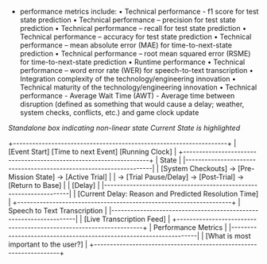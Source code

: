 - performance metrics include:
  • Technical performance - f1 score for test state prediction
  • Technical performance – precision for test state prediction
  • Technical performance – recall for test state prediction
  • Technical performance – accuracy for test state prediction
  • Technical performance – mean absolute error (MAE) for time-to-next-state prediction
  • Technical performance – root mean squared error (RSME) for time-to-next-state prediction
  • Runtime performance
  • Technical performance – word error rate (WER) for speech-to-text transcription
  • Integration complexity of the technology/engineering innovation
  • Technical maturity of the technology/engineering innovation
  • Technical performance - Average Wait Time (AWT) - Average time between disruption (defined as something that would cause a delay; weather, system checks, conflicts, etc.) and game clock update


*Standalone box indicating non-linear state*
*Current State is highlighted*

+-------------------------------------------------------------------+
| [Event Start] [Time to next Event] [Running Clock]                |
+-------------------------------------------------------------------+
| State                                                             |
|-------------------------------------------------------------------|
| [System Checkouts] → [Pre-Mission State] → [Active Trial]         |
| → [Trial Pause/Delay] → [Post-Trial] → [Return to Base]           |
| [Delay]                                                           |
|-------------------------------------------------------------------|
| [Current Delay: Reason and Predicted Resolution Time]             |
+-------------------------------------------------------------------+
| Speech to Text Transcription                                      |
|-------------------------------------------------------------------|
| [Live Transcription Feed]                                         |
+-------------------------------------------------------------------+
| Performance Metrics                                               |
|-------------------------------------------------------------------|
| [What is most important to the user?]                             |
+-------------------------------------------------------------------+